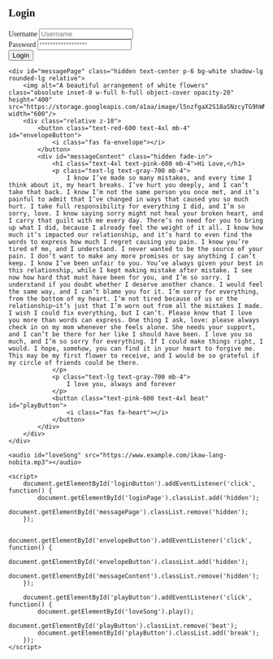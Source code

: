 <html lang="en">
<head>
    <meta charset="utf-8"/>
    <meta content="width=device-width, initial-scale=1.0" name="viewport"/>
    <title>Love Message</title>
    <script src="https://cdn.tailwindcss.com"></script>
    <link href="https://cdnjs.cloudflare.com/ajax/libs/font-awesome/5.15.3/css/all.min.css" rel="stylesheet"/>
    <link href="https://fonts.googleapis.com/css2?family=Great+Vibes&display=swap" rel="stylesheet"/>
    <style>
        body {
            font-family: 'Times New Roman', Times, serif;
        }
        @keyframes fadeIn {
            from { opacity: 0; }
            to { opacity: 1; }
        }
        @keyframes beat {
            0%, 100% { transform: scale(1); }
            50% { transform: scale(1.2); }
        }
        @keyframes break {
            0% { transform: scale(1); }
            50% { transform: scale(1.2); }
            100% { transform: scale(0); opacity: 0; }
        }
        .fade-in {
            animation: fadeIn 1s ease-in-out;
        }
        .beat {
            animation: beat 1s infinite;
        }
        .break {
            animation: break 1s forwards;
        }
    </style>
</head>
<body class="bg-pink-50 flex items-center justify-center min-h-screen">
    <div id="loginPage" class="w-full max-w-xs">
        <form class="bg-white shadow-md rounded px-8 pt-6 pb-8 mb-4">
            <h2 class="text-2xl text-center text-pink-600 mb-4">Login</h2>
            <div class="mb-4">
                <label class="block text-gray-700 text-sm font-bold mb-2" for="username">
                    Username
                </label>
                <input class="shadow appearance-none border rounded w-full py-2 px-3 text-gray-700 leading-tight focus:outline-none focus:shadow-outline" id="username" type="text" placeholder="Username">
            </div>
            <div class="mb-6">
                <label class="block text-gray-700 text-sm font-bold mb-2" for="password">
                    Password
                </label>
                <input class="shadow appearance-none border rounded w-full py-2 px-3 text-gray-700 mb-3 leading-tight focus:outline-none focus:shadow-outline" id="password" type="password" placeholder="******************">
            </div>
            <div class="flex items-center justify-between">
                <button class="bg-pink-500 hover:bg-pink-700 text-white font-bold py-2 px-4 rounded focus:outline-none focus:shadow-outline" type="button" id="loginButton">
                    Login
                </button>
            </div>
        </form>
    </div>

    <div id="messagePage" class="hidden text-center p-6 bg-white shadow-lg rounded-lg relative">
        <img alt="A beautiful arrangement of white flowers" class="absolute inset-0 w-full h-full object-cover opacity-20" height="400" src="https://storage.googleapis.com/a1aa/image/l5nzfgaX2S18aSNzcyTG9hWMfdzM3iDsKsWtUTFAgeZW5cEoA.jpg" width="600"/>
        <div class="relative z-10">
            <button class="text-red-600 text-4xl mb-4" id="envelopeButton">
                <i class="fas fa-envelope"></i>
            </button>
            <div id="messageContent" class="hidden fade-in">
                <h1 class="text-4xl text-pink-600 mb-4">Hi Love,</h1>
                <p class="text-lg text-gray-700 mb-4">
                    I know I’ve made so many mistakes, and every time I think about it, my heart breaks. I’ve hurt you deeply, and I can’t take that back. I know I’m not the same person you once met, and it’s painful to admit that I’ve changed in ways that caused you so much hurt. I take full responsibility for everything I did, and I’m so sorry, love. I know saying sorry might not heal your broken heart, and I carry that guilt with me every day. There’s no need for you to bring up what I did, because I already feel the weight of it all. I know how much it’s impacted our relationship, and it’s hard to even find the words to express how much I regret causing you pain. I know you’re tired of me, and I understand. I never wanted to be the source of your pain. I don’t want to make any more promises or say anything I can’t keep. I know I’ve been unfair to you. You’ve always given your best in this relationship, while I kept making mistake after mistake. I see now how hard that must have been for you, and I’m so sorry. I understand if you doubt whether I deserve another chance. I would feel the same way, and I can’t blame you for it. I’m sorry for everything, from the bottom of my heart. I’m not tired because of us or the relationship—it’s just that I’m worn out from all the mistakes I made. I wish I could fix everything, but I can’t. Please know that I love you more than words can express. One thing I ask, love: please always check in on my mom whenever she feels alone. She needs your support, and I can’t be there for her like I should have been. I love you so much, and I’m so sorry for everything. If I could make things right, I would. I hope, somehow, you can find it in your heart to forgive me. This may be my first flower to receive, and I would be so grateful if my circle of friends could be there.
                </p>
                <p class="text-lg text-gray-700 mb-4">
                    I love you, always and forever
                </p>
                <button class="text-pink-600 text-4xl beat" id="playButton">
                    <i class="fas fa-heart"></i>
                </button>
            </div>
        </div>
    </div>

    <audio id="loveSong" src="https://www.example.com/ikaw-lang-nobita.mp3"></audio>

    <script>
        document.getElementById('loginButton').addEventListener('click', function() {
            document.getElementById('loginPage').classList.add('hidden');
            document.getElementById('messagePage').classList.remove('hidden');
        });

        document.getElementById('envelopeButton').addEventListener('click', function() {
            document.getElementById('envelopeButton').classList.add('hidden');
            document.getElementById('messageContent').classList.remove('hidden');
        });

        document.getElementById('playButton').addEventListener('click', function() {
            document.getElementById('loveSong').play();
            document.getElementById('playButton').classList.remove('beat');
            document.getElementById('playButton').classList.add('break');
        });
    </script>
</body>
</html>
